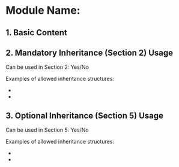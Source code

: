 # Module Name: <!-- Insert a descriptive name for the module (Abbreviated Name) -->

## 1. Basic Content

<!-- Provide the main content or conditions of the module -->

## 2. Mandatory Inheritance (Section 2) Usage

<!-- Specify whether this module can be used in Section 2 (Mandatory Inheritance Conditions) -->
Can be used in Section 2: Yes/No

<!-- If the module can be used in Section 2, provide examples of allowed inheritance structures -->
Examples of allowed inheritance structures:
- <!-- Example 1 -->
- <!-- Example 2 -->

## 3. Optional Inheritance (Section 5) Usage

<!-- Specify whether this module can be used in Section 5 (Optional Inheritance Conditions) -->
Can be used in Section 5: Yes/No

<!-- If the module can be used in Section 5, provide examples of allowed inheritance structures -->
Examples of allowed inheritance structures:
- <!-- Example 1 -->
- <!-- Example 2 -->